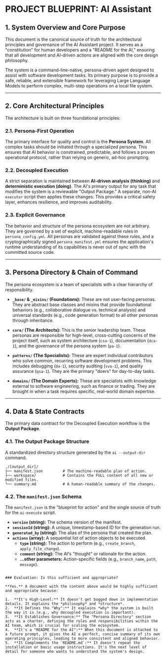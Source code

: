 # PROJECT BLUEPRINT: AI Assistant

<!-- Version: 1.0 -->

## 1. System Overview and Core Purpose

This document is the canonical source of truth for the architectural principles and governance of the AI Assistant project. It serves as a "constitution" for human developers and a "README for the AI," ensuring that all development and AI-driven actions are aligned with the core design philosophy.

The system is a command-line-native, persona-driven agent designed to assist with software development tasks. Its primary purpose is to provide a safe, reliable, and extensible framework for leveraging Large Language Models to perform complex, multi-step operations on a local file system.

---

## 2. Core Architectural Principles

The architecture is built on three foundational principles:

### 2.1. Persona-First Operation
The primary interface for quality and control is the **Persona System**. All complex tasks should be initiated through a specialized persona. This ensures that AI behavior is constrained, predictable, and follows a proven operational protocol, rather than relying on generic, ad-hoc prompting.

### 2.2. Decoupled Execution
A strict separation is maintained between **AI-driven analysis (thinking)** and **deterministic execution (doing)**. The AI's primary output for any task that modifies the system is a reviewable "Output Package." A separate, non-AI `executor` script then applies these changes. This provides a critical safety layer, enhances resilience, and improves auditability.

### 2.3. Explicit Governance
The behavior and structure of the persona ecosystem are not arbitrary. They are governed by a set of explicit, machine-readable rules in `persona_config.yml`. All personas are validated against these rules, and a cryptographically signed `persona_manifest.yml` ensures the application's runtime understanding of its capabilities is never out of sync with the committed source code.

---

## 3. Persona Directory & Chain of Command

The persona ecosystem is a team of specialists with a clear hierarchy of responsibility.

-   **`_base/` & `_mixins/` (Foundations):** These are not user-facing personas. They are abstract base classes and mixins that provide foundational behaviors (e.g., collaborative dialogue vs. technical analysis) and universal standards (e.g., code generation format) to all other personas through inheritance.

-   **`core/` (The Architects):** This is the senior leadership team. These personas are responsible for high-level, cross-cutting concerns of the project itself, such as system architecture (`csa-1`), documentation (`dca-1`), and the governance of the persona system (`pa-1`).

-   **`patterns/` (The Specialists):** These are expert individual contributors who solve common, recurring software development problems. This includes debugging (`da-1`), security auditing (`sva-1`), and quality assurance (`qsa-1`). They are the primary "doers" for day-to-day tasks.

-   **`domains/` (The Domain Experts):** These are specialists with knowledge external to software engineering, such as finance or trading. They are brought in when a task requires specific, real-world domain expertise.

---

## 4. Data & State Contracts

The primary data contract for the Decoupled Execution workflow is the **Output Package**.

### 4.1. The Output Package Structure

A standardized directory structure generated by the `ai --output-dir` command.

```
./[output_dir]/
├── manifest.json         # The machine-readable plan of action.
├── workspace/            # Contains the FULL content of all new or modified files.
└── summary.md            # A human-readable summary of the changes.
```

### 4.2. The `manifest.json` Schema

The `manifest.json` is the "blueprint for action" and the single source of truth for the `ai-execute` script.

-   **`version` (string):** The schema version of the manifest.
-   **`sessionId` (string):** A unique, timestamp-based ID for the generation run.
-   **`generated_by` (string):** The alias of the persona that created the plan.
-   **`actions` (array):** A sequential list of action objects to be executed.
    -   **`type` (string):** The action to perform (e.g., `create_branch`, `apply_file_change`).
    -   **`comment` (string):** The AI's "thought" or rationale for the action.
    -   **...other parameters:** Action-specific fields (e.g., `branch_name`, `path`, `message`).
```

### Evaluation: Is this sufficient and appropriate?

**Yes.** A document with the content above would be highly sufficient and appropriate because:

1.  **It's High-Level:** It doesn't get bogged down in implementation details. It explains the *philosophy* and *structure*.
2.  **It Defines the "Why":** It explains *why* the system is built the way it is (e.g., why decoupled execution is important).
3.  **It Establishes Governance:** The "Persona Directory" section acts as a charter, defining the roles and responsibilities within the AI team, which is crucial for scaling the ecosystem.
4.  **It's a "README for the AI":** When this document is attached to a future prompt, it gives the AI a perfect, concise summary of its own operating principles, leading to more consistent and aligned behavior.
5.  **It Complements the `README.md`:** It doesn't repeat the installation or basic usage instructions. It's the next level of detail for someone who wants to understand the system's design.